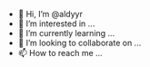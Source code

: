 - 👋 Hi, I’m @aldyyr
- 👀 I’m interested in ...
- 🌱 I’m currently learning ...
- 💞️ I’m looking to collaborate on ...
- 📫 How to reach me ...

<!---
aldyyr/aldyyr is a ✨ special ✨ repository because its `README.md` (this file) appears on your GitHub profile.
You can click the Preview link to take a look at your changes.
--->
